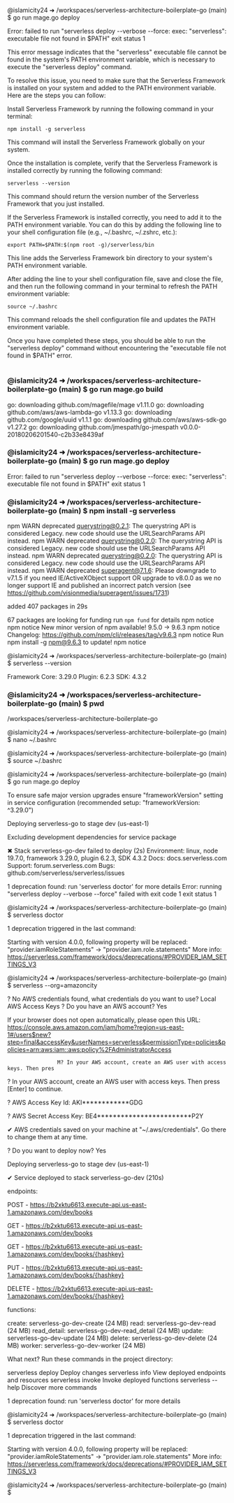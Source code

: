@islamicity24 ➜ /workspaces/serverless-architecture-boilerplate-go (main) $ go run mage.go deploy

Error: failed to run "serverless deploy --verbose --force: exec: "serverless": executable file not found in $PATH"
exit status 1


This error message indicates that the "serverless" executable file cannot be found in the system's PATH environment variable, which is necessary to execute the "serverless deploy" command.

To resolve this issue, you need to make sure that the Serverless Framework is installed on your system and added to the PATH environment variable. Here are the steps you can follow:

Install Serverless Framework by running the following command in your terminal:

```
npm install -g serverless
```
This command will install the Serverless Framework globally on your system.

Once the installation is complete, verify that the Serverless Framework is installed correctly by running the following command:

```
serverless --version
```
This command should return the version number of the Serverless Framework that you just installed.

If the Serverless Framework is installed correctly, you need to add it to the PATH environment variable. You can do this by adding the following line to your shell configuration file (e.g., ~/.bashrc, ~/.zshrc, etc.):

```
export PATH=$PATH:$(npm root -g)/serverless/bin
```
This line adds the Serverless Framework bin directory to your system's PATH environment variable.

After adding the line to your shell configuration file, save and close the file, and then run the following command in your terminal to refresh the PATH environment variable:

```
source ~/.bashrc
```
This command reloads the shell configuration file and updates the PATH environment variable.

Once you have completed these steps, you should be able to run the "serverless deploy" command without encountering the "executable file not found in $PATH" error.

# 

### @islamicity24 ➜ /workspaces/serverless-architecture-boilerplate-go (main) $ go run mage.go build

go: downloading github.com/magefile/mage v1.11.0
go: downloading github.com/aws/aws-lambda-go v1.13.3
go: downloading github.com/google/uuid v1.1.1
go: downloading github.com/aws/aws-sdk-go v1.27.2
go: downloading github.com/jmespath/go-jmespath v0.0.0-20180206201540-c2b33e8439af

### @islamicity24 ➜ /workspaces/serverless-architecture-boilerplate-go (main) $ go run mage.go deploy

Error: failed to run "serverless deploy --verbose --force: exec: "serverless": executable file not found in $PATH"
exit status 1

### @islamicity24 ➜ /workspaces/serverless-architecture-boilerplate-go (main) $ npm install -g serverless

npm WARN deprecated querystring@0.2.1: The querystring API is considered Legacy. new code should use the URLSearchParams API instead.
npm WARN deprecated querystring@0.2.0: The querystring API is considered Legacy. new code should use the URLSearchParams API instead.
npm WARN deprecated querystring@0.2.0: The querystring API is considered Legacy. new code should use the URLSearchParams API instead.
npm WARN deprecated superagent@7.1.6: Please downgrade to v7.1.5 if you need IE/ActiveXObject support OR upgrade to v8.0.0 as we no longer support IE and published an incorrect patch version (see https://github.com/visionmedia/superagent/issues/1731)

added 407 packages in 29s

67 packages are looking for funding
  run `npm fund` for details
npm notice 
npm notice New minor version of npm available! 9.5.0 -> 9.6.3
npm notice Changelog: https://github.com/npm/cli/releases/tag/v9.6.3
npm notice Run npm install -g npm@9.6.3 to update!
npm notice 

@islamicity24 ➜ /workspaces/serverless-architecture-boilerplate-go (main) $ serverless --version

Framework Core: 3.29.0
Plugin: 6.2.3
SDK: 4.3.2

### @islamicity24 ➜ /workspaces/serverless-architecture-boilerplate-go (main) $ pwd 

/workspaces/serverless-architecture-boilerplate-go

@islamicity24 ➜ /workspaces/serverless-architecture-boilerplate-go (main) $ nano ~/.bashrc

@islamicity24 ➜ /workspaces/serverless-architecture-boilerplate-go (main) $ source ~/.bashrc

@islamicity24 ➜ /workspaces/serverless-architecture-boilerplate-go (main) $ go run mage.go deploy

To ensure safe major version upgrades ensure "frameworkVersion" setting in service configuration (recommended setup: "frameworkVersion: ^3.29.0")


Deploying serverless-go to stage dev (us-east-1)

Excluding development dependencies for service package

✖ Stack serverless-go-dev failed to deploy (2s)
Environment: linux, node 19.7.0, framework 3.29.0, plugin 6.2.3, SDK 4.3.2
Docs:        docs.serverless.com
Support:     forum.serverless.com
Bugs:        github.com/serverless/serverless/issues


1 deprecation found: run 'serverless doctor' for more details
Error: running "serverless deploy --verbose --force" failed with exit code 1
exit status 1

@islamicity24 ➜ /workspaces/serverless-architecture-boilerplate-go (main) $ serverless doctor

1 deprecation triggered in the last command:

Starting with version 4.0.0, following property will be replaced:
  "provider.iamRoleStatements" -> "provider.iam.role.statements"
More info: https://serverless.com/framework/docs/deprecations/#PROVIDER_IAM_SETTINGS_V3

@islamicity24 ➜ /workspaces/serverless-architecture-boilerplate-go (main) $  serverless --org=amazoncity

? No AWS credentials found, what credentials do you want to use? Local AWS Access Keys
? Do you have an AWS account? Yes

If your browser does not open automatically, please open this URL: https://console.aws.amazon.com/iam/home?region=us-east-1#/users$new?step=final&accessKey&userNames=serverless&permissionType=policies&policies=arn:aws:iam::aws:policy%2FAdministratorAccess


                    M? In your AWS account, create an AWS user with access keys. Then pres
? In your AWS account, create an AWS user with access keys. Then press [Enter] to 
continue. 

? AWS Access Key Id: AKI************GDG

? AWS Secret Access Key: BE4************************P2Y

✔ AWS credentials saved on your machine at "~/.aws/credentials". Go there to change them at any time.

? Do you want to deploy now? Yes

Deploying serverless-go to stage dev (us-east-1)

✔ Service deployed to stack serverless-go-dev (210s)

endpoints:

  POST - https://b2xktu6613.execute-api.us-east-1.amazonaws.com/dev/books
  
  GET - https://b2xktu6613.execute-api.us-east-1.amazonaws.com/dev/books
  
  GET - https://b2xktu6613.execute-api.us-east-1.amazonaws.com/dev/books/{hashkey}
  
  PUT - https://b2xktu6613.execute-api.us-east-1.amazonaws.com/dev/books/{hashkey}
  
  DELETE - https://b2xktu6613.execute-api.us-east-1.amazonaws.com/dev/books/{hashkey}
  
functions:

  create: serverless-go-dev-create (24 MB)
  read: serverless-go-dev-read (24 MB)
  read_detail: serverless-go-dev-read_detail (24 MB)
  update: serverless-go-dev-update (24 MB)
  delete: serverless-go-dev-delete (24 MB)
  worker: serverless-go-dev-worker (24 MB)

What next?
Run these commands in the project directory:

serverless deploy    Deploy changes
serverless info      View deployed endpoints and resources
serverless invoke    Invoke deployed functions
serverless --help    Discover more commands

1 deprecation found: run 'serverless doctor' for more details

@islamicity24 ➜ /workspaces/serverless-architecture-boilerplate-go (main) $ serverless doctor

1 deprecation triggered in the last command:

Starting with version 4.0.0, following property will be replaced:
  "provider.iamRoleStatements" -> "provider.iam.role.statements"
More info: https://serverless.com/framework/docs/deprecations/#PROVIDER_IAM_SETTINGS_V3

@islamicity24 ➜ /workspaces/serverless-architecture-boilerplate-go (main) $ 


